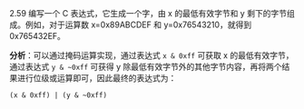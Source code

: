 2.59 编写一个 C 表达式，它生成一个字，由 x 的最低有效字节和 y 剩下的字节组成。例如，对于运算数 x=0x89ABCDEF 和 y=0x76543210，就得到 0x765432EF。

**分析**：可以通过掩码运算实现，通过表达式 `x & 0xff` 可获取 x 的最低有效字节，通过表达式 `y & ~0xff` 可获得 y 除最低有效字节外的其他字节内容，再将两个结果进行位级或运算即可，因此最终的表达式为：
```
(x & 0xff) | (y & ~0xff)
```